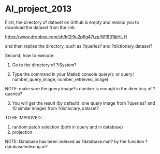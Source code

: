 AI_project_2013
===============

First, 
the directory of dataset on Github is empty and remind you to download the dataset from the link:

https://www.dropbox.com/sh/kf2j9u2p8g47tzp/W1831jbHUH

and then replies the directory, such as ?queries? and ?dictionary_dataset?

Second, how to execute:

1. Go to the directory of ?iSystem?

2. Type the command in your Matlab console
	query();
or
	query( number_query_image, number_retrieved_image)

NOTE: make sure the query image?s number is enough in the directory of ?queries?

3. You will get the result (by default): 
	one query image from ?queries? and 10 similar images from ?dictionary_dataset?



TO BE IMPROVED:
1. random patch selection (both in query and in database)
2. projection



NOTE:
Database has been indexed as ?database.mat? by the function ?databaseIndexing.m?